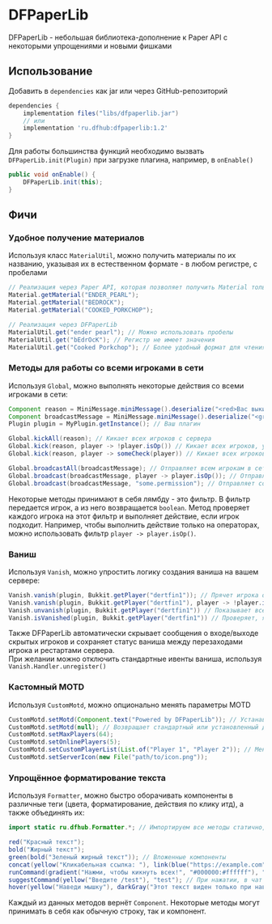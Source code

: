 # DFPaperLib
DFPaperLib - небольшая библиотека-дополнение к Paper API с некоторыми упрощениями и новыми фишками

## Использование
Добавить в `dependencies` как jar или через GitHub-репозиторий
```groovy
dependencies {
    implementation files("libs/dfpaperlib.jar")
    // или
    implementation 'ru.dfhub:dfpaperlib:1.2'
}
```

Для работы большинства функций необходимо вызвать `DFPaperLib.init(Plugin)` при загрузке плагина, например, в `onEnable()`
```java
public void onEnable() {
    DFPaperLib.init(this);
}
```

## Фичи
### Удобное получение материалов
Используя класс `MaterialUtil`, можно получить материалы по их названию, указывая их в естественном формате - в любом регистре, с пробелами
```java
// Реализация через Paper API, которая позволяет получить Material только в том случае, если название указано в приведённом ниже формате
Material.getMaterial("ENDER_PEARL");
Material.getMaterial("BEDROCK");
Material.getMaterial("COOKED_PORKCHOP");

// Реализация через DFPaperLib
MaterialUtil.get("ender pearl"); // Можно использовать пробелы
MaterialUtil.get("bEdrOcK"); // Регистр не имеет значения
MaterialUtil.get("Cooked Porkchop"); // Более удобный формат для чтения
```

### Методы для работы со всеми игроками в сети
Используя `Global`, можно выполнять некоторые действия со всеми игроками в сети:

```java
Component reason = MiniMessage.miniMessage().deserialize("<red>Вас выкинули с сервера!</red>");
Component broadcastMessage = MiniMessage.miniMessage().deserialize("<green>Powered by <yellow>DFPaperLib</yellow>!</green>");
Plugin plugin = MyPlugin.getInstance(); // Ваш плагин

Global.kickAll(reason); // Кикает всех игроков с сервера
Global.kick(reason, player -> !player.isOp()) // Кикает всех игроков, у которых нет роли оператора
Global.kick(reason, player -> someCheck(player)) // Кикает всех игроков по определенному условию

Global.broadcastAll(broadcastMessage); // Отправляет всем игрокам в сети сообщение
Global.broadcast(broadcastMessage, player -> player.isOp()); // Отправляет всем игрокам в сети сообщение, у которых есть роли оператора
Global.broadcast(broadcastMessage, "some.permission"); // Отправляет сообщение всем игрокам, у которых есть пермишен "some.permission"
```

Некоторые методы принимают в себя лямбду - это фильтр. В фильтр передается игрок, а из него возвращается `boolean`. 
Метод проверяет каждого игрока на этот фильтр и выполняет действие, если игрок подходит. Например, чтобы выполнить действие
только на операторах, можно использовать фильтр `player -> player.isOp()`.

### Ваниш
Используя `Vanish`, можно упростить логику создания ваниша на вашем сервере:
```java
Vanish.vanish(plugin, Bukkit.getPlayer("dertfin1")); // Прячет игрока dertfin1 от всех остальных игроков
Vanish.vanish(plugin, Bukkit.getPlayer("dertfin1"), player -> !player.isOp()); // Прячет игрока dertfin1 от всех игроков, кроме операторов
Vanish.unvanish(plugin, Bukkit.getPlayer("dertfin1")) // Показывает всем игрока dertfin1
Vanish.isVanished(plugin, Bukkit.getPlayer("dertfin1")) // Проверяет, является ли игрок dertfin1 ванишем
```

Также DFPaperLib автоматически скрывает сообщения о входе/выходе скрытых игроков и сохраняет статус ваниша между перезаходами игрока и рестартами сервера.  
При желании можно отключить стандартные ивенты ваниша, используя `Vanish.Handler.unregister()`

### Кастомный MOTD
Используя `CustomMotd`, можно опционально менять параметры MOTD
```java
CustomMotd.setMotd(Component.text("Powered by DFPaperLib")); // Устанавливает новое описание сервера
CustomMotd.setMotd(null); // Возвращает стандартный или установленный другим плагином MOTD
CustomMotd.setMaxPlayers(64);
CustomMotd.setOnlinePlayers(5);
CustomMotd.setCustomPlayerList(List.of("Player 1", "Player 2")); // Меняет строки в списке онлайн-игроков
CustomMotd.setServerIcon(new File("path/to/icon.png"));
```

### Упрощённое форматирование текста
Используя `Formatter`, можно быстро оборачивать компоненты в различные теги (цвета, форматирование, действия по клику итд), а также объединять их:
```java
import static ru.dfhub.Formatter.*; // Импортируем все методы статично, чтобы каждый раз не указывать класс Formatter

red("Красный текст");
bold("Жирный текст");
green(bold("Зеленый жирный текст")); // Вложенные компоненты
concat(yellow("Кликабельная ссылка: "), link(blue("https://example.com"))); // Объединение двух компонентов
runCommand(gradient("Нажми, чтобы кикнуть всех!", "#000000:#ffffff"), "kick @a"); // Кликабельная команда
suggestCommand(yellow("Введите /test"), "test"); // При нажатии, в чат вставится команда /test, но не отправится
hover(yellow("Наведи мышку"), darkGray("Этот текст виден только при наведении")); // Текст при наведении мышки
```
Каждый из данных методов вернёт `Component`. Некоторые методы могут принимать в себя как обычную строку, так и компонент.